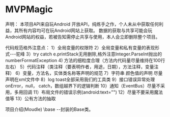 # MVPMagic
声明：
本项目API来自玩Android 开放API，纯练手之作，个人未从中获取任何利益，其所有内容均可在玩Android网站上获取。 数据的获取与共享可能会玩Android网站的权益，若被告知需停止共享与使用，本人会立即删除整个项目。

代码规范格外注意点：
1）全局变量的权限符
2）全局变量和私有变量的表现形式---驼峰
3）try catch  e.printStack无用删除,格外注意Integer.ParseInt抛出的numberFormatException
4) 方法的细粒度合理（方法内代码量尽量维持在100行左右）
5）代码注释（类注释（要表明作者，用途，日期），方法注释，变量注释）
6）变量，方法名，实体类名称等声明的规范
7）字符串 颜色值的声明 尽量声明在xml文件中
8）log toast全部采用我们的工具类
9）接口错误异常处理 onError，null， catch，数组越界下的逻辑判断
10）通知（EventBus）尽量不采用，多用回调
11）布局文件的错误示例(android:text="")
12）尽量不要采用魔法值等
13）公有方法的抽取


项目介绍(Moudle)
\base      --封装的Base类。
